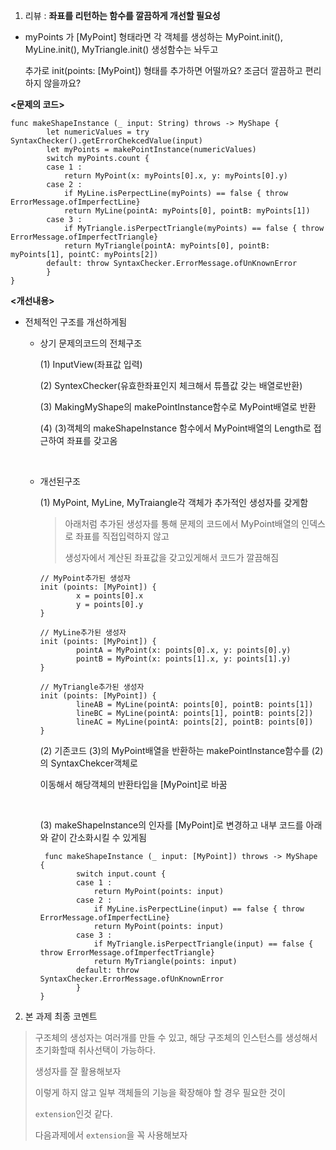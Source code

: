 1. 리뷰 : **좌표를 리턴하는 함수를 깔끔하게 개선할 필요성**

- myPoints 가 [MyPoint] 형태라면 각 객체를 생성하는 MyPoint.init(), MyLine.init(), MyTriangle.init() 생성함수는 놔두고

  추가로 init(points: [MyPoint]) 형태를 추가하면 어떨까요? 조금더 깔끔하고 편리하지 않을까요?

**<문제의 코드>**

```
func makeShapeInstance (_ input: String) throws -> MyShape {
        let numericValues = try SyntaxChecker().getErrorChekcedValue(input)
        let myPoints = makePointInstance(numericValues)
        switch myPoints.count {
        case 1 :
            return MyPoint(x: myPoints[0].x, y: myPoints[0].y)
        case 2 :
            if MyLine.isPerpectLine(myPoints) == false { throw ErrorMessage.ofImperfectLine}
            return MyLine(pointA: myPoints[0], pointB: myPoints[1])
        case 3 :
            if MyTriangle.isPerpectTriangle(myPoints) == false { throw ErrorMessage.ofImperfectTriangle}
            return MyTriangle(pointA: myPoints[0], pointB: myPoints[1], pointC: myPoints[2])
        default: throw SyntaxChecker.ErrorMessage.ofUnKnownError
        }
}
```





**<개선내용>**

- 전체적인 구조를 개선하게됨

  - 상기 문제의코드의 전체구조

    (1) InputView(좌표값 입력)

    (2) SyntexChecker(유효한좌표인지 체크해서 튜플값 갖는 배열로반환)

    (3) MakingMyShape의 makePointInstance함수로 MyPoint배열로 반환

    (4) (3)객체의 makeShapeInstance 함수에서 MyPoint배열의 Length로 접근하여 좌표를 갖고옴

    ​

  - 개선된구조

    (1) MyPoint, MyLine, MyTraiangle각 객체가 추가적인 생성자를 갖게함

    > 아래처럼 추가된 생성자를 통해 문제의 코드에서 MyPoint배열의 인덱스로 좌표를 직접입력하지 않고
    >
    > 생성자에서 계산된 좌표값을 갖고있게해서 코드가 깔끔해짐

    ```
    // MyPoint추가된 생성자
    init (points: [MyPoint]) {
            x = points[0].x
            y = points[0].y
    }

    // MyLine추가된 생성자
    init (points: [MyPoint]) {
            pointA = MyPoint(x: points[0].x, y: points[0].y)
            pointB = MyPoint(x: points[1].x, y: points[1].y)
    }

    // MyTriangle추가된 생성자
    init (points: [MyPoint]) {
            lineAB = MyLine(pointA: points[0], pointB: points[1])
            lineBC = MyLine(pointA: points[1], pointB: points[2])
            lineAC = MyLine(pointA: points[2], pointB: points[0])
    }
    ```

    (2) 기존코드 (3)의 MyPoint배열을 반환하는 makePointInstance함수를 (2)의 SyntaxChekcer객체로

    이동해서 해당객체의 반환타입을 [MyPoint]로 바꿈

    ​

    (3) makeShapeInstance의 인자를 [MyPoint]로 변경하고 내부 코드를 아래와 같이 간소화시킬 수 있게됨

    ```
     func makeShapeInstance (_ input: [MyPoint]) throws -> MyShape {
            switch input.count {
            case 1 :
                return MyPoint(points: input)
            case 2 :
                if MyLine.isPerpectLine(input) == false { throw ErrorMessage.ofImperfectLine}
                return MyPoint(points: input)
            case 3 :
                if MyTriangle.isPerpectTriangle(input) == false { throw ErrorMessage.ofImperfectTriangle}
                return MyTriangle(points: input)
            default: throw SyntaxChecker.ErrorMessage.ofUnKnownError
            }
    }
    ```

2. 본 과제 최종 코멘트

> 구조체의 생성자는 여러개를 만들 수 있고, 해당 구조체의 인스턴스를 생성해서 초기화할때 취사선택이 가능하다.
>
> 생성자를 잘 활용해보자
>
> 이렇게 하지 않고 일부 객체들의 기능을 확장해야 할 경우 필요한 것이
>
> `extension`인것 같다.
>
> 다음과제에서 `extension`을 꼭 사용해보자